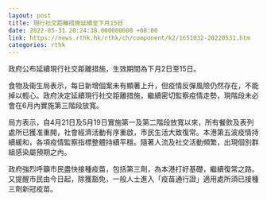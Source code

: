 ```yaml
---
layout: post
title: 現行社交距離措施延續至下月15日
date: 2022-05-31 20:24:38.000000000 +08:00
link: https://news.rthk.hk/rthk/ch/component/k2/1651032-20220531.htm
categories: rthk
---
```


政府公布延續現行社交距離措施，生效期間為下月2日至15日。
 
食物及衞生局表示，每日新增個案未有顯著上升，但疫情反彈風險仍然存在，不能掉以輕心。政府決定延續現行社交距離措施，繼續密切監察疫情走勢，現階段未必會在6月內實施第三階段放寬。
 
局方表示，自4月21日及5月19日實施第一及第二階段放寬以來，所有餐飲及表列處所已獲准重開，社會經濟活動有序重啟，市民生活大致復常。本港第五波疫情持續緩和，各項疫情監察指標整體持續平穩。隨著人流及社交活動頻繁，出現個別群組感染屬預期之內。

政府強烈呼籲市民盡快接種疫苗，包括第三劑，為本港打好基礎，繼續復常之路。又提醒市民由今日起，除獲豁免，一般人士進入「疫苗通行證」適用處所須已接種三劑新冠疫苗。
